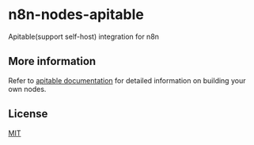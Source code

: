 # n8n-nodes-apitable

Apitable(support self-host) integration for n8n

## More information

Refer to [apitable documentation](https://developers.aitable.ai/api/quick-start) for detailed information on building your own nodes.

## License

[MIT](https://github.com/venssy/n8n-nodes-apitable/blob/master/LICENSE.md)
